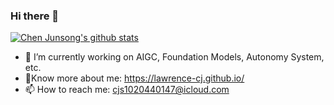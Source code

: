 ### Hi there 👋
[![Chen Junsong's github stats](https://github-readme-stats-git-masterorgs-github-readme-stats-team.vercel.app/api?username=lawrence-cj&include_orgs=true&count_private=true&show_icons=true&bg_color=30,e96443,904e95&title_color=fff&text_color=fff)](https://github.com/anuraghazra/github-readme-stats)

<!--
[![Top Langs](https://github-readme-stats-git-masterorgs-github-readme-stats-team.vercel.app/api/top-langs/?username=lawrence-cj)](https://github.com/anuraghazra/github-readme-stats)
-->

- 🔭 I’m currently working on AIGC, Foundation Models, Autonomy System, etc.
- 🌱Know more about me: https://lawrence-cj.github.io/
- 📫 How to reach me: cjs1020440147@icloud.com
  
<!--
**lawrence-cj/lawrence-cj** is a ✨ _special_ ✨ repository because its `README.md` (this file) appears on your GitHub profile.

Here are some ideas to get you started:

- 🔭 I’m currently working on ...
- 🌱 I’m currently learning ...
- 👯 I’m looking to collaborate on ...
- 🤔 I’m looking for help with ...
- 💬 Ask me about ...
- 📫 How to reach me: ...
- 😄 Pronouns: ...
- ⚡ Fun fact: ...
-->
